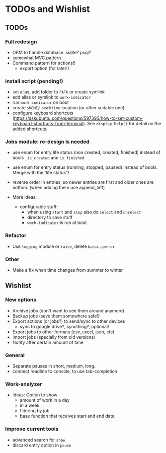 # TODOs and Wishlist

## TODOs

### Full redesign
* ORM to handle database. sqlite? psql?
* somewhat MVC pattern
* Command pattern for actions!!
  - export option (for later!)

### install script (pending!)
  - set alias, add folder to `PATH` or create symlink
  - add alias or symlink to `work-indicator`
  - run `work-indicator` on boot
  - create `$HOME/.worktime` location (or other suitable one)
  - configure keyboard shortcuts (https://askubuntu.com/questions/597395/how-to-set-custom-keyboard-shortcuts-from-terminal). See `display_help()` for detail on the added shortcuts.

### Jobs module: re-design is needed
* use enum for entry life status (non created, created, finished) instead of bools `_is_created` and `is_finished`
* use enum for entry status (running, stopped, paused) instead of bools. Merge with the 'life status'?
* reverse order in entries, so newer entries are first and older ones are bottom. (when adding them use append_left)

* More ideas:
  - configurable stuff:
    + when using `start` and `stop` also do `select` and `unselect`
    + directory to save stuff
    + `work-indicator` is run at boot

### Refactor
* Use `logging` module or `raise`, delete `basic.perror`

### Other
* Make a fix when time changes from summer to winter

## Wishlist

### New options
* Archive jobs (don't want to see them around anymore)
* Backup jobs (save them somewhere safe!)
* Export actions (or jobs?) to send/sync to other devices
  - sync to google drive?, syncthing?, optional!
* Export jobs to other formats (csv, excel, json, etc)
* Import jobs (specially from old versions)
* Notify after certain amount of time

### General
* Separate pauses in short, medium, long.
* connect readline to console, to use tab-completion

### Work-analyzer
* Ideas: Option to show
  + amount of work in a day
  + in a week
  + filtering by job
  + base function that receives start and end date.

### Improve current tools
* advanced search for `show`
* discard entry option in `pause`
